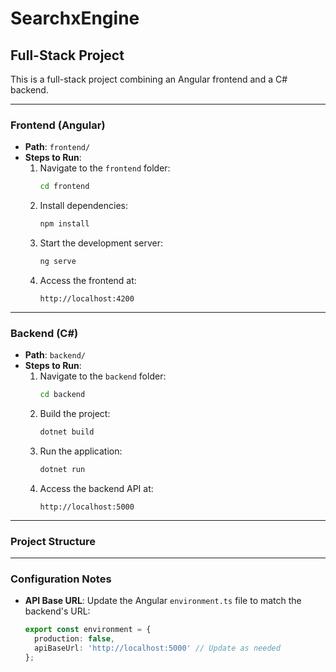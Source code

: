 # SearchxEngine
## Full-Stack Project

This is a full-stack project combining an Angular frontend and a C# backend.

---

### Frontend (Angular)
- **Path**: `frontend/`
- **Steps to Run**:
  1. Navigate to the `frontend` folder:
     ```bash
     cd frontend
     ```
  2. Install dependencies:
     ```bash
     npm install
     ```
  3. Start the development server:
     ```bash
     ng serve
     ```
  4. Access the frontend at:
     ```url
     http://localhost:4200
     ```

---

### Backend (C#)
- **Path**: `backend/`
- **Steps to Run**:
  1. Navigate to the `backend` folder:
     ```bash
     cd backend
     ```
  2. Build the project:
     ```bash
     dotnet build
     ```
  3. Run the application:
     ```bash
     dotnet run
     ```
  4. Access the backend API at:
     ```url
     http://localhost:5000
     ```

---

### Project Structure


---

### Configuration Notes
- **API Base URL**:
  Update the Angular `environment.ts` file to match the backend's URL:
  ```typescript
  export const environment = {
    production: false,
    apiBaseUrl: 'http://localhost:5000' // Update as needed
  };

